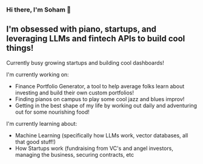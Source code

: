 ### Hi there, I'm Soham 👋

## I'm obsessed with piano, startups, and leveraging LLMs and fintech APIs to build cool things!

Currently busy growing startups and building cool dashboards!

I'm currently working on:
- Finance Portfolio Generator, a tool to help average folks learn about investing and build their own custom portfolios!
- Finding pianos on campus to play some cool jazz and blues improv!
- Getting in the best shape of my life by working out daily and adventuring out for some nourishing food!

I'm currently learning about:
- Machine Learning (specifically how LLMs work, vector databases, all that good stuff!)
- How Startups work (fundraising from VC's and angel investors, managing the business, securing contracts, etc

<!--
**sohambasu963/sohambasu963** is a ✨ _special_ ✨ repository because its `README.md` (this file) appears on your GitHub profile.

Here are some ideas to get you started:

- 🔭 I’m currently working on ...
- 🌱 I’m currently learning ...
- 👯 I’m looking to collaborate on ...
- 🤔 I’m looking for help with ...
- 💬 Ask me about ...
- 📫 How to reach me: ...
- 😄 Pronouns: ...
- ⚡ Fun fact: ...
-->
